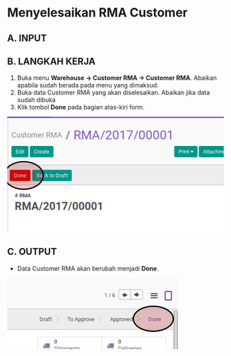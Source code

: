 # Menyelesaikan RMA Customer

## A. INPUT

## B. LANGKAH KERJA

1. Buka menu **Warehouse -> Customer RMA -> Customer RMA**. Abaikan apabila sudah berada pada menu yang dimaksud.
2. Buka data Customer RMA yang akan diselesaikan. Abaikan jika data sudah dibuka
3. Klik tombol **Done** pada bagian atas-kiri form.

![](../../img/customer-rma/tombol-done.png)

## C. OUTPUT

* Data Customer RMA akan berubah menjadi **Done**.

![](../../img/customer-rma/status-done.png)
